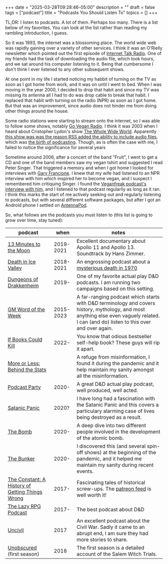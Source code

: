 +++
date = "2025-03-28T09:28:46-05:00"
description = ""
draft = false
tags = ["podcast"]
title = "Podcasts You Should Listen To"
topics = []
+++

TL;DR:  I listen to podcasts.  A lot of them.  Perhaps too many. There is a list below of my favorites.  You can look at the list rather than reading my rambling introduction, I guess.

So it was 1993, the internet was a blossoming place.  The world wide web was rapidly gaining over a variety of other services.  I think it was an O'Rielly newsletter which pointed out the first episode of [Internet Talk Radio](https://web.archive.org/web/20100426055903/http://museum.media.org/radio/).  One of my friends had the task of downloading the audio file, which took hours, and we sat around his computer listening to it.  Being that cumbersome I don't think I ever listened to any other subsequent shows.

At one point in my life I started noticing my habbit of turning on the TV as soon as I got home from work, and it was on until I went to bed.  When I was moving in the year 2000, I decided to drop that habit and since my TV was missing its antenna all I had to do was drop cable to break that habit.  I replaced that habit with turning on the radio (NPR) as soon as I got home.  But that was an improvement, since audio does not hinder me from doing other things around the house.

Some radio stations were starting to stream onto the internet, so I was able to follow some shows, notably [Go Vegan Radio](https://goveganradio.com/).  I think it was 2003 when I heard about Cristopher Lydon's show [The Whole Wide World](https://world.law.harvard.edu/shows.html).  Apparently [this show was was the reason RSS added the ability to include audio files](https://news.harvard.edu/gazette/story/2011/10/the-podcast-revolution/), which was [the birth of podcasting](https://en.wikipedia.org/wiki/History_of_podcasting).  Though, as is often the case with me, I failed to notice the significance for several years

Sometime around 2006, after a concert of the band "Fruit", I went to get a CD and one of the band members saw my vegan tshirt and suggested I read Peter Singer.  That triggered a memory and when I got home I looked for interviews with [Gary Francione](https://en.wikipedia.org/wiki/Gary_L._Francione).  I knew that my wife had listened to an NPR interview with him which inspired her to become vegan, and I suspect I remembered him critiquing Singer.  I found the [Veganfreak podcast's interview with him](https://archive.org/details/VeganFreakRadio/52_+Welfarism%2C+Abolitionism%2C+and+Veganism_+Interview+with+Gary+L.+Francione%2C+Professor+of+Law%2C+Rutgers+University.mp3), and I listened to that podcast regularily as long as it ran.  I think this marks the start of me actively seeking out and regularly listening to podcasts, but with several different software packages, but after I got an Android phone I settled on [AntennaPod](https://antennapod.org/).

So, what follows are the podcasts you must listen to (this list is going to grow over time, stay tuned):

| podcast | when | notes |
| ------- | ---- | ----- |
| [13 Minutes to the Moon](http://www.bbc.co.uk/programmes/w13xttx2) | 2019-2021 | Excellent documentary about Apollo 11 and Apollo 13.  Soundtrack by Hans Zimmer. |
| [Death in Ice Valley](http://www.bbc.co.uk/programmes/p060ms2h) | 2018-2021 | An engrossing podcast about a [mysterious death in 1970](https://en.wikipedia.org/wiki/Isdal_Woman) |
| [Dungeons of Drakkenheim](http://dungeondudes.libsyn.com/website) | 2019- | One of my favorite actual play D&D podcasts.  I am running two campaigns based on this setting. |
| [GM Word of the Week](https://www.gmwordoftheweek.com/home/) | 2015-2023 | A far-ranging podcast which starts with D&D terminology and covers history, mythology, and most anything else even vaguely related.  I can (and do) listen to this over and over again. |
| [If Books Could Kill](https://www.patreon.com/IfBooksPod) | 2022- | You know that odious bestseller self-help book?  These guys will rip it apart.  |
| [More or Less: Behind the Stats](http://www.bbc.co.uk/programmes/p02nrss1) | | A refuge from misinformation, I found it during the pandemic and it help maintain my sanity amongst all the misinformation. |
| [Podcast Party](https://cast-party.com/category/podcasts/) | 2020- | A great D&D actual play podcast, well produced, well acted. |
| [Satanic Panic](https://www.cbc.ca/radio/uncover/season6) | 2020? | I have long had a fascination with the Satanic Panic and this covers a particulary alarming case of lives being destroyed as a result. |
| [The Bomb](http://www.bbc.co.uk/programmes/p08llv8n) | 2020- | A deep dive into two different people involved in the development of the atomic bomb.  |
| [The Bunker](https://listen.podmasters.uk/bnkr) | 2020- | I discovered this (and several spin-off shows) at the beginning of the pandemic, and it helped me maintain my sanity during recent events. |
| [The Constant: A History of Getting Things Wrong](https://www.constantpodcast.com) | 2017- | Fascinating tales of historical screw-ups.  The [patreon feed](https://www.patreon.com/join/theconstant?) is well worth it!  |
| [The Lazy RPG Podcast](https://slyflourish.podbean.com) | 2017- | The best podcast about D&D |
| [Uncivil](https://open.spotify.com/show/3ZFCdzRJWGMhok1x69IHRU) | 2017 | An excellent podcast about the Civil War.  Sadly it came to an abrupt end, I am sure they had more stories to share. |
| [Unobscured](https://www.grimandmild.com/unobscured) (first season) | 2018 | The first season is a detailed account of the Salem Witch Trials. |

